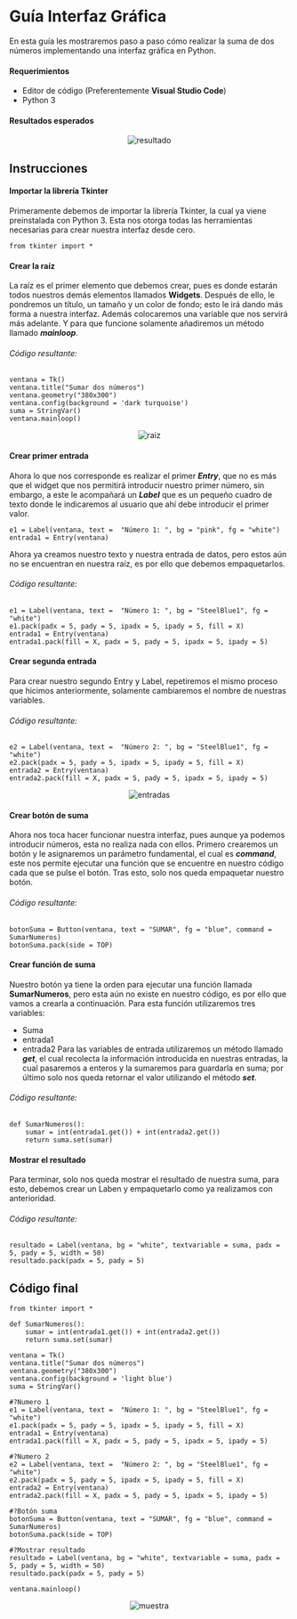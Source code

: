 # Guía Interfaz Gráfica
En esta guía les mostraremos paso a paso cómo realizar la suma de dos números implementando una interfaz gráfica en Python.

#### Requerimientos
- Editor de código (Preferentemente **Visual Studio Code**)
- Python 3

#### Resultados esperados
<p align="center"> 
   <img src="img/resultado.png" alt="resultado"/>
</p>


## Instrucciones
#### Importar la librería Tkinter
Primeramente debemos de importar la librería Tkinter, la cual ya viene preinstalada con Python 3. Esta nos otorga todas las herramientas necesarias para crear nuestra interfaz desde cero.

`from tkinter import *`

#### Crear la raíz
La raíz es el primer elemento que debemos crear, pues es donde estarán todos nuestros demás elementos llamados **Widgets**.
Después de ello, le pondremos un título, un tamaño y un color de fondo; esto le irá dando más forma a nuestra interfaz. Además colocaremos una variable que nos servirá más adelante.
Y para que funcione solamente añadiremos un método llamado ***mainloop***.

###### Código resultante:
```
ventana = Tk()
ventana.title("Sumar dos números")
ventana.geometry("380x300")
ventana.config(background = 'dark turquoise')
suma = StringVar()
ventana.mainloop()
```
<p align="center"> 
   <img src="img/proceso1.png" alt="raiz"/>
</p>


#### Crear primer entrada
Ahora lo que nos corresponde es realizar el primer ***Entry***, que no es más que el widget que nos permitirá introducir nuestro primer número, sin embargo, a este le acompañará un ***Label*** que es un pequeño cuadro de texto donde le indicaremos al usuario que ahí debe introducir el primer valor.

```
e1 = Label(ventana, text =  "Número 1: ", bg = "pink", fg = "white")
entrada1 = Entry(ventana)
```
Ahora ya creamos nuestro texto y nuestra entrada de datos, pero estos aún no se encuentran en nuestra raíz, es por ello que debemos empaquetarlos.

###### Código resultante:
```
e1 = Label(ventana, text =  "Número 1: ", bg = "SteelBlue1", fg = "white")
e1.pack(padx = 5, pady = 5, ipadx = 5, ipady = 5, fill = X)
entrada1 = Entry(ventana)
entrada1.pack(fill = X, padx = 5, pady = 5, ipadx = 5, ipady = 5)
```

#### Crear segunda entrada
Para crear nuestro segundo Entry y Label, repetiremos el mismo proceso que hicimos anteriormente, solamente cambiaremos el nombre de nuestras variables.

###### Código resultante:
```
e2 = Label(ventana, text =  "Número 2: ", bg = "SteelBlue1", fg = "white")
e2.pack(padx = 5, pady = 5, ipadx = 5, ipady = 5, fill = X)
entrada2 = Entry(ventana)
entrada2.pack(fill = X, padx = 5, pady = 5, ipadx = 5, ipady = 5)
```

<p align="center"> 
   <img src="img/proceso2.png" alt="entradas"/>
</p>


#### Crear botón de suma
Ahora nos toca hacer funcionar nuestra interfaz, pues aunque ya podemos introducir números, esta no realiza nada con ellos.
Primero crearemos un botón y le asignaremos un parámetro fundamental, el cual es ***command***, este nos permite ejecutar una función que se encuentre en nuestro código cada que se pulse el botón. Tras esto, solo nos queda empaquetar nuestro botón.

###### Código resultante:
```
botonSuma = Button(ventana, text = "SUMAR", fg = "blue", command = SumarNumeros)
botonSuma.pack(side = TOP)
```
#### Crear función de suma
Nuestro botón ya tiene la orden para ejecutar una función llamada **SumarNumeros**, pero esta aún no existe en nuestro código, es por ello que vamos a crearla a continuación.
Para esta función utilizaremos tres variables:
- Suma
- entrada1
- entrada2
Para las variables de entrada utilizaremos un método llamado ***get***, el cual recolecta la información introducida en nuestras entradas, la cual pasaremos a enteros y la sumaremos para guardarla en suma; por último solo nos queda retornar el valor utilizando el método ***set***.

###### Código resultante:
```
def SumarNumeros():
    sumar = int(entrada1.get()) + int(entrada2.get())
    return suma.set(sumar)
```

#### Mostrar el resultado
Para terminar, solo nos queda mostrar el resultado de nuestra suma, para esto, debemos crear un Laben y empaquetarlo como ya realizamos con anterioridad.

###### Código resultante:
```
resultado = Label(ventana, bg = "white", textvariable = suma, padx = 5, pady = 5, width = 50)
resultado.pack(padx = 5, pady = 5)
```
## Código final
```
from tkinter import *

def SumarNumeros():
    sumar = int(entrada1.get()) + int(entrada2.get())
    return suma.set(sumar)

ventana = Tk()
ventana.title("Sumar dos números")
ventana.geometry("380x300")
ventana.config(background = 'light blue')
suma = StringVar()

#?Numero 1
e1 = Label(ventana, text =  "Número 1: ", bg = "SteelBlue1", fg = "white")
e1.pack(padx = 5, pady = 5, ipadx = 5, ipady = 5, fill = X)
entrada1 = Entry(ventana)
entrada1.pack(fill = X, padx = 5, pady = 5, ipadx = 5, ipady = 5)

#?Numero 2
e2 = Label(ventana, text =  "Número 2: ", bg = "SteelBlue1", fg = "white")
e2.pack(padx = 5, pady = 5, ipadx = 5, ipady = 5, fill = X)
entrada2 = Entry(ventana)
entrada2.pack(fill = X, padx = 5, pady = 5, ipadx = 5, ipady = 5)

#?Botón suma
botonSuma = Button(ventana, text = "SUMAR", fg = "blue", command = SumarNumeros)
botonSuma.pack(side = TOP)

#?Mostrar resultado
resultado = Label(ventana, bg = "white", textvariable = suma, padx = 5, pady = 5, width = 50)
resultado.pack(padx = 5, pady = 5)

ventana.mainloop()
```

<p align="center"> 
   <img src="img/muestra.png" alt="muestra"/>
</p>
